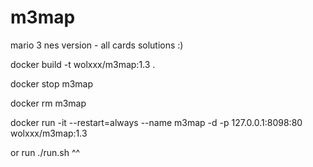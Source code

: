 # m3map

mario 3 nes version - all cards solutions :) 


docker build -t wolxxx/m3map:1.3 .

docker stop m3map

docker rm m3map

docker run -it --restart=always --name m3map -d -p 127.0.0.1:8098:80 wolxxx/m3map:1.3

or run ./run.sh ^^